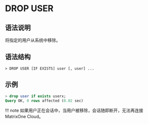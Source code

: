 # **DROP USER**

## **语法说明**

将指定的用户从系统中移除。

## **语法结构**

```
> DROP USER [IF EXISTS] user [, user] ...
```

## **示例**

```sql
> drop user if exists userx;
Query OK, 0 rows affected (0.02 sec)
```

!!! note
    如果用户正在会话中，当用户被移除，会话随即断开，无法再连接 MatrixOne Cloud。
